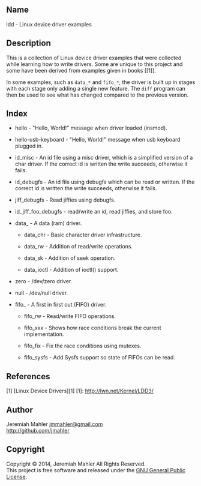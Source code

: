 ## Name

ldd - Linux device driver examples

## Description

This is a collection of Linux device driver examples that were collected
while learning how to write drivers.  Some are unique to this project
and some have been derived from examples given in books [[1]].

In some examples, such as `data_*` and `fifo_*`, the driver is built up
in stages with each stage only adding a single new feature.  The `diff`
program can then be used to see what has changed compared to the
previous version.

## Index

  - hello - "Hello, World!" message when driver loaded (insmod).

  - hello-usb-keyboard - "Hello, World!" message when usb keyboard plugged in.

  - id_misc - An id file using a misc driver, which is a simplified
	version of a char driver.  If the correct id is written the write
	succeeds, otherwise it fails.

  - id_debugfs - An id file using debugfs which can be read or written.
	If the correct id is written the write succeeds, otherwise it fails.

  - jiff_debugfs - Read jiffies using debugfs.

  - id_jiff_foo_debugfs - read/write an id, read jiffies, and store foo.

  - data_ - A data (ram) driver.

	- data_chr - Basic character driver infrastructure.

	- data_rw - Addition of read/write operations.

	- data_sk - Addition of seek operation.

	- data_ioctl - Addition of ioctl() support.

  - zero - /dev/zero driver.

  - null - /dev/null driver.

  - fifo_ - A first in first out (FIFO) driver.

	- fifo_rw - Read/write FIFO operations.

	- fifo_xxx - Shows how race conditions break the current
	  implementation.

	- fifo_fix - Fix the race conditions using mutexes.

	- fifo_sysfs - Add Sysfs support so state of FIFOs can be read.

## References

  [1] [Linux Device Drivers][1]
  [1]: http://lwn.net/Kernel/LDD3/

## Author

Jeremiah Mahler <jmmahler@gmail.com><br>
<http://github.com/jmahler>

## Copyright

Copyright &copy; 2014, Jeremiah Mahler All Rights Reserved.<br>
This project is free software and released under
the [GNU General Public License][gpl].

  [gpl]: http://www.gnu.org/licenses/gpl.html

